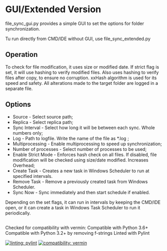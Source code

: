 # GUI/Extended Version

file_sync_gui.py provides a simple GUI to set the options for folder synchronization.

Tu run directly from CMD/IDE without GUI, use file_sync_extended.py

## Operation

To check for file modification, it uses size or modified date.
If strict flag is set, it will use hashing to verify modified files.
Also uses hashing to verify files after copy, to ensure no corruption.
xxHash algorithm is used for its speed and safety.
All alterations made to the target folder are logged in a separate file.

## Options

- Source - Select source path;
- Replica - Select replica path;
- Sync Interval - Select how long it will be between each sync. Whole numbers only;
- Log - Path to logfile. Write the name of the file as *.log ;
- Multiprocessing - Enable multiprocessing to speed up synchronization;
- Number of processes - Select number of processes to be used;
- Enable Strict Mode - Enforces hash check on all files. If disabled, file modification
                       will be checked using size/date modified. Increases Overhead;
- Create Task - Creates a new task in Windows Scheduler to run at specified intervals.
- Remove Task - Remove a previously created task from Windows Scheduler.
- Sync Now - Sync immediately and then start schedule if enabled.

Depending on the set flags, it can run in intervals by keeping the CMD/IDE open,
or it can create a task in Windows Task Scheduler to run it periodically.

##
Checked for compatibility with vermin:
Compatible with Python 3.6+
Compatible with Python 3.2+ by removing f-strings
Linted with Pylint

[![linting: pylint](https://img.shields.io/badge/linting-pylint-yellowgreen)](https://github.com/pylint-dev/pylint)
[![compatibility: vermin](https://img.shields.io/badge/vermin-3.6%2B-text?style=flat
)](https://github.com/netromdk/vermin)
